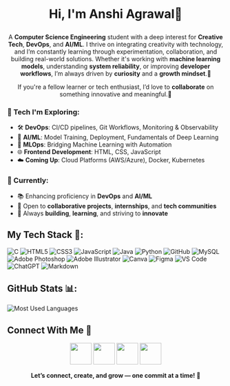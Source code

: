 <!--<img src="your_image_url_here" alt="Header Image" width="100%">-->

# <p align="center"> <b>Hi, I'm Anshi Agrawal👋 </b> </p>

<p align="center">
A <b>Computer Science Engineering</b> student with a deep interest for <b>Creative Tech</b>, <b>DevOps</b>, and <b>AI/ML</b>. I thrive on integrating creativity with technology, and I’m constantly learning through experimentation, collaboration, and building real-world solutions. Whether it's working with <b>machine learning models</b>, understanding <b>system reliability</b>, or improving <b>developer workflows</b>, I’m always driven by <b>curiosity</b> and a <b>growth mindset</b>.🎯 
</p>
<p align="center">
If you're a fellow learner or tech enthusiast, I’d love to <b>collaborate</b> on something innovative and meaningful.🤝
</p>

### 🔧 Tech I'm Exploring:
- 🛠️ **DevOps**: CI/CD pipelines, Git Workflows, Monitoring & Observability  
- 🤖 **AI/ML**: Model Training, Deployment, Fundamentals of Deep Learning  
- 🔄 **MLOps**: Bridging Machine Learning with Automation  
- 🌐 **Frontend Development**: HTML, CSS, JavaScript  
- ☁️ **Coming Up**: Cloud Platforms (AWS/Azure), Docker, Kubernetes

### 🌱 Currently:
- 📚 Enhancing proficiency in **DevOps** and **AI/ML**
- 🤝 Open to **collaborative projects**, **internships**, and **tech communities**
- 🚀 Always **building**, **learning**, and striving to **innovate**

## My Tech Stack 👾:
![C](https://img.shields.io/badge/C-00599C?style=for-the-badge&logo=c&logoColor=white)
![HTML5](https://img.shields.io/badge/HTML5-FF5733?style=for-the-badge&logo=html5&logoColor=white)
![CSS3](https://img.shields.io/badge/CSS3-2962FF?style=for-the-badge&logo=css3&logoColor=white)
![JavaScript](https://img.shields.io/badge/JavaScript-F7DF1E?style=for-the-badge&logo=javascript&logoColor=black)
![Java](https://img.shields.io/badge/Java-ED8B00?style=for-the-badge&logo=java&logoColor=white)
![Python](https://img.shields.io/badge/Python-306998?style=for-the-badge&logo=python&logoColor=white)
![GitHub](https://img.shields.io/badge/GitHub-24292F?style=for-the-badge&logo=github&logoColor=white)
![MySQL](https://img.shields.io/badge/MySQL-00758F?style=for-the-badge&logo=mysql&logoColor=white)
![Adobe Photoshop](https://img.shields.io/badge/Adobe_Photoshop-001E36?style=for-the-badge&logo=adobe-photoshop&logoColor=31A8FF)
![Adobe Illustrator](https://img.shields.io/badge/Adobe_Illustrator-FF6F00?style=for-the-badge&logo=adobe-illustrator&logoColor=white)
![Canva](https://img.shields.io/badge/Canva-00C4CC?style=for-the-badge&logo=canva&logoColor=white)
![Figma](https://img.shields.io/badge/Figma-A259FF?style=for-the-badge&logo=figma&logoColor=white)
![VS Code](https://img.shields.io/badge/VS%20Code-0066B8?style=for-the-badge&logo=visual-studio-code&logoColor=white)
![ChatGPT](https://img.shields.io/badge/ChatGPT-10A37F?style=for-the-badge&logo=openai&logoColor=white)
![Markdown](https://img.shields.io/badge/Markdown-333333?style=for-the-badge&logo=markdown&logoColor=white)

## GitHub Stats 📊:

![Most Used Languages](https://github-readme-stats.vercel.app/api/top-langs/?username=anshiagrawal22&hide_progress=true)

## Connect With Me 🤝
<p align="center">
  <a href="https://www.linkedin.com/in/anshiagrawal22"><img src="https://upload.wikimedia.org/wikipedia/commons/c/ca/LinkedIn_logo_initials.png" width="50" height="50"></a>
  <a href="https://www.instagram.com/aanshi_agrawal_02"><img src="https://upload.wikimedia.org/wikipedia/commons/a/a5/Instagram_icon.png" width="50" height="50"></a>
  <a href="mailto:aanshiagrawal02@gmail.com"><img src="https://upload.wikimedia.org/wikipedia/commons/7/7e/Gmail_icon_%282020%29.svg" width="50" height="50"></a>
  <a href="mailto:Anshi.124498@stu.upes.ac.in"><img src="https://tse4.mm.bing.net/th?id=OIP.pwKaAoh3CM4srRkF7LOikQHaHa&pid=Api&P=0&h=180" width="50" height="50"></a>
</p>

<p align="center"><strong>Let’s connect, create, and grow — one commit at a time! 🚀</strong></p>


